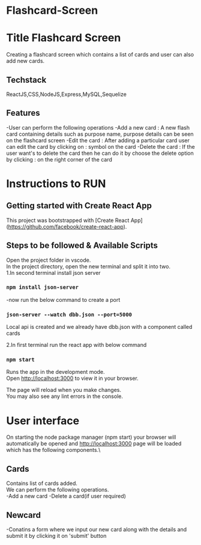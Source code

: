 # Flashcard-Screen

# Title Flashcard Screen

Creating a flashcard screen which contains a list of cards and user can also add new cards.


## Techstack

ReactJS,CSS,NodeJS,Express,MySQL,Sequelize

## Features

-User can perform the following operations
-Add a new card : A new flash card containing details such as purpose name, purpose details can be seen on the flashcard screen
-Edit the card : After adding a particular card user can edit the card by clicking on : symbol on the card
-Delete the card : If the user want's to delete the card then he can do it by choose the delete option by clicking : on the right corner of the card

# Instructions to RUN
## Getting started with Create React App

This project was bootstrapped with [Create React App] (https://github.com/facebook/create-react-app).

## Steps to be followed & Available Scripts
Open the project folder in vscode.\
In the project directory, open the new terminal and split it into two.\
1.In second terminal install json server
### `npm install json-server`
-now run the below command to create a port
### `json-server --watch dbb.json --port=5000`

Local api is created and we already have dbb.json with a component called cards

2.In first terminal run the react app with below command

### `npm start`

Runs the app in the development mode.\
Open [http://localhost:3000](http://localhost:3000) to view it in your browser.

The page will reload when you make changes.\
You may also see any lint errors in the console.

# User interface
On starting the node package manager (npm start) your browser will automatically be opened and [http://localhost:3000](http://localhost:3000) page will be loaded which has the following components.\
## Cards
Contains list of cards added.\
We can perform the following operations.\
-Add a new card
-Delete a card(if user required)
## Newcard
-Conatins a form where we input our new card along with the details and submit it by clicking it on 'submit' button
